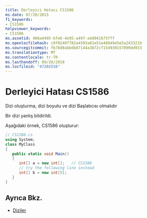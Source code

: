 ```yaml
---
title: Derleyici Hatası CS1586
ms.date: 07/20/2015
f1_keywords:
- CS1586
helpviewer_keywords:
- CS1586
ms.assetid: 408a4495-6fe6-4e95-a49f-a4d041675fff
ms.openlocfilehash: c9f0240f782a4503a61e51e46049e5e5a243321b
ms.sourcegitcommit: fb78d8abbdb87144a3872cf154930157090dd933
ms.translationtype: MT
ms.contentlocale: tr-TR
ms.lasthandoff: 09/26/2018
ms.locfileid: "47202516"
---
```

# <a name="compiler-error-cs1586"></a>Derleyici Hatası CS1586
Dizi oluşturma, dizi boyutu ve dizi Başlatıcısı olmalıdır  
  
 Bir dizi yanlış bildirildi.  
  
 Aşağıdaki örnek, CS1586 oluşturur:  
  
```csharp  
// CS1586.cs  
using System;  
class MyClass  
{  
   public static void Main()  
   {  
      int[] a = new int[];   // CS1586  
      // try the following line instead  
      int[] b = new int[5];  
   }  
}  
```  
  
## <a name="see-also"></a>Ayrıca Bkz.

- [Diziler](../../csharp/programming-guide/arrays/index.md)
